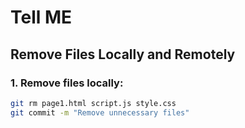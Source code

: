 # Tell ME

## Remove Files Locally and Remotely

### 1. Remove files locally:
```bash
git rm page1.html script.js style.css
git commit -m "Remove unnecessary files"
